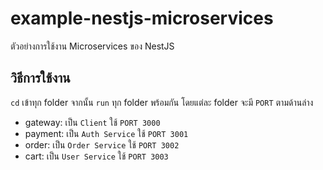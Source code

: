 # example-nestjs-microservices
ตัวอย่างการใช้งาน Microservices ของ NestJS

## วิธีการใช้งาน
`cd` เข้าทุก folder จากนั้น `run` ทุก folder พร้อมกัน โดยแต่ละ folder จะมี `PORT` ตามด้านล่าง
- gateway:  เป็น `Client` ใช้ `PORT 3000`
- payment:  เป็น `Auth Service` ใช้ `PORT 3001`
- order:  เป็น `Order Service` ใช้ `PORT 3002`
- cart:  เป็น `User Service` ใช้ `PORT 3003`
